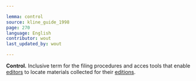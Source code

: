 ```yaml
---

lemma: control
source: kline_guide_1998
page: 270
language: English
contributor: wout
last_updated_by: wout

---
```


**Control.** Inclusive term for the filing procedures and acces tools that enable [editors](editorScholarly.html) to locate materials collected for their [editions](editionScholarly.html).
